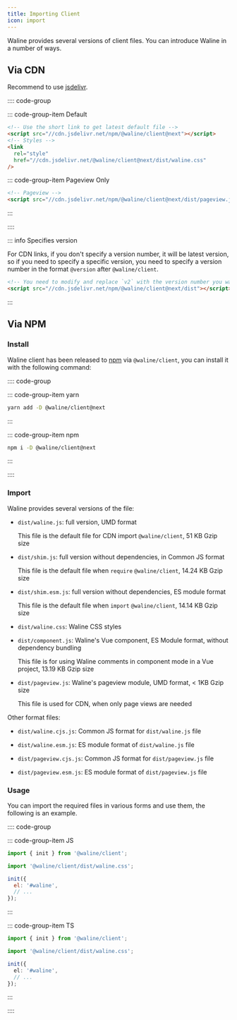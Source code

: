 ```yaml
---
title: Importing Client
icon: import
---
```


Waline provides several versions of client files. You can introduce Waline in a number of ways.

## Via CDN

Recommend to use [jsdelivr](https://cdn.jsdelivr.net/npm/@waline/client/).

:::: code-group

::: code-group-item Default

```html
<!-- Use the short link to get latest default file -->
<script src="//cdn.jsdelivr.net/npm/@waline/client@next"></script>
<!-- Styles -->
<link
  rel="style"
  href="//cdn.jsdelivr.net/@waline/client@next/dist/waline.css"
/>
```

::: code-group-item Pageview Only

```html
<!-- Pageview -->
<script src="//cdn.jsdelivr.net/npm/@waline/client@next/dist/pageview.js"></script>
```

:::

::::

::: info Specifies version

For CDN links, if you don't specify a version number, it will be latest version, so if you need to specify a specific version, you need to specify a version number in the format `@version` after `@waline/client`.

```html
<!-- You need to modify and replace `v2` with the version number you want -->
<script src="//cdn.jsdelivr.net/npm/@waline/client@next/dist"></script>
```

:::

## Via NPM

### Install

Waline client has been released to [npm](https://www.npmjs.com/package/@waline/client) via `@waline/client`, you can install it with the following command:

:::: code-group

::: code-group-item yarn

```bash
yarn add -D @waline/client@next
```

:::

::: code-group-item npm

```bash
npm i -D @waline/client@next
```

:::

::::

### Import

Waline provides several versions of the file:

- `dist/waline.js`: full version, UMD format

  This file is the default file for CDN import `@waline/client`, 51 KB Gzip size

- `dist/shim.js`: full version without dependencies, in Common JS format

  This file is the default file when `require` `@waline/client`, 14.24 KB Gzip size

- `dist/shim.esm.js`: full version without dependencies, ES module format

  This file is the default file when `import` `@waline/client`, 14.14 KB Gzip size

- `dist/waline.css`: Waline CSS styles

- `dist/component.js`: Waline's Vue component, ES Module format, without dependency bundling

  This file is for using Waline comments in component mode in a Vue project, 13.19 KB Gzip size

- `dist/pageview.js`: Waline's pageview module, UMD format, < 1KB Gzip size

  This file is used for CDN, when only page views are needed

Other format files:

- `dist/waline.cjs.js`: Common JS format for `dist/waline.js` file

- `dist/waline.esm.js`: ES module format of `dist/waline.js` file

- `dist/pageview.cjs.js`: Common JS format for `dist/pageview.js` file

- `dist/pageview.esm.js`: ES module format of `dist/pageview.js` file

### Usage

You can import the required files in various forms and use them, the following is an example.

:::: code-group

::: code-group-item JS

```js {2,4,6-9}:line-numbers
import { init } from '@waline/client';

import '@waline/client/dist/waline.css';

init({
  el: '#waline',
  // ...
});
```

:::

::: code-group-item TS

```ts {2,4,6-9}:line-numbers
import { init } from '@waline/client';

import '@waline/client/dist/waline.css';

init({
  el: '#waline',
  // ...
});
```

:::

::::
